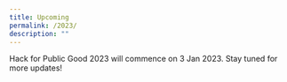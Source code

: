 ```yaml
---
title: Upcoming
permalink: /2023/
description: ""
---
```




Hack for Public Good 2023 will commence on 3 Jan 2023. Stay tuned for more updates!